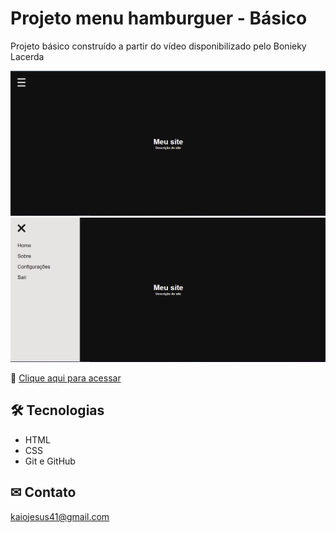 # Projeto menu hamburguer - Básico

Projeto básico construído a partir do vídeo disponibilizado pelo Bonieky Lacerda

![preview](./.github/preview.png)
![preview2](./.github/preview2.png)

🔗 [Clique aqui para acessar](https://kaiojesus.github.io/Menu-hamburguer)

## 🛠 Tecnologias
- HTML
- CSS
- Git e GitHub

## ✉ Contato

kaiojesus41@gmail.com






